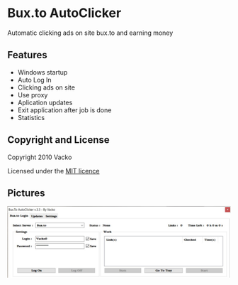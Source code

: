 # Bux.to AutoClicker

Automatic clicking ads on site bux.to and earning money

## Features
- Windows startup
- Auto Log In
- Clicking ads on site
- Use proxy
- Aplication updates
- Exit application after job is done
- Statistics

## Copyright and License

Copyright 2010 Vacko

Licensed under the [MIT licence](LICENSE)

## Pictures

<img src="bux-to-autoclicker.jpg" />